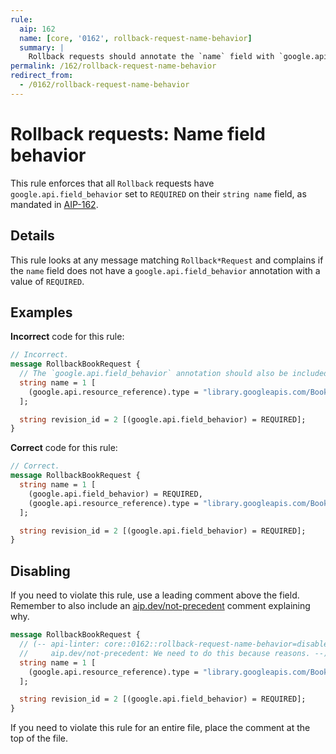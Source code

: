 ```yaml
---
rule:
  aip: 162
  name: [core, '0162', rollback-request-name-behavior]
  summary: |
    Rollback requests should annotate the `name` field with `google.api.field_behavior`.
permalink: /162/rollback-request-name-behavior
redirect_from:
  - /0162/rollback-request-name-behavior
---
```


# Rollback requests: Name field behavior

This rule enforces that all `Rollback` requests have
`google.api.field_behavior` set to `REQUIRED` on their `string name` field, as
mandated in [AIP-162][].

## Details

This rule looks at any message matching `Rollback*Request` and complains if the
`name` field does not have a `google.api.field_behavior` annotation with a
value of `REQUIRED`.

## Examples

**Incorrect** code for this rule:

```proto
// Incorrect.
message RollbackBookRequest {
  // The `google.api.field_behavior` annotation should also be included.
  string name = 1 [
    (google.api.resource_reference).type = "library.googleapis.com/Book"
  ];

  string revision_id = 2 [(google.api.field_behavior) = REQUIRED];
}
```

**Correct** code for this rule:

```proto
// Correct.
message RollbackBookRequest {
  string name = 1 [
    (google.api.field_behavior) = REQUIRED,
    (google.api.resource_reference).type = "library.googleapis.com/Book"
  ];

  string revision_id = 2 [(google.api.field_behavior) = REQUIRED];
}
```

## Disabling

If you need to violate this rule, use a leading comment above the field.
Remember to also include an [aip.dev/not-precedent][] comment explaining why.

```proto
message RollbackBookRequest {
  // (-- api-linter: core::0162::rollback-request-name-behavior=disabled
  //     aip.dev/not-precedent: We need to do this because reasons. --)
  string name = 1 [
    (google.api.resource_reference).type = "library.googleapis.com/Book"
  ];

  string revision_id = 2 [(google.api.field_behavior) = REQUIRED];
}
```

If you need to violate this rule for an entire file, place the comment at the
top of the file.

[aip-162]: https://aip.dev/162
[aip.dev/not-precedent]: https://aip.dev/not-precedent
